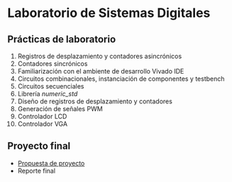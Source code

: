 # Laboratorio de Sistemas Digitales

## Prácticas de laboratorio
1. Registros de desplazamiento y contadores asincrónicos
2. Contadores sincrónicos
3. Familiarización con el ambiente de desarrollo Vivado IDE
4. Circuitos combinacionales, instanciación de componentes y testbench
5. Circuitos secuenciales
6. Librería *numeric_std*
7. Diseño de registros de desplazamiento y contadores
8. Generación de señales PWM
9. Controlador LCD
10. Controlador VGA

## Proyecto final
- [Propuesta de proyecto](finalProjects.md)
- Reporte final